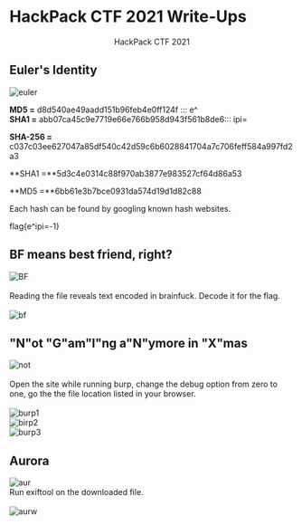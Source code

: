 # HackPack CTF 2021 Write-Ups


<div style="text-align:center">HackPack CTF 2021</div>

<!--more-->

## Euler's Identity

![euler](euler.png)

**MD5 =** d8d540ae49aadd151b96feb4e0ff124f ::: e^  
**SHA1 =** abb07ca45c9e7719e66e766b958d943f561b8de6::: ipi=  



**SHA-256 =** c037c03ee627047a85df540c42d59c6b6028841704a7c706feff584a997fd2a3  

**SHA1 =**5d3c4e0314c88f970ab3877e983527cf64d86a53  

**MD5 =**6bb61e3b7bce0931da574d19d1d82c88  

Each hash can be found by googling known hash websites. 

flag{e^ipi=-1}  

## BF means best friend, right?

![BF](1BF.png)  
<br>
Reading the file reveals text encoded in brainfuck. Decode it for the flag.  
<br>
![bf](BF.png)  

## "N"ot "G"am"I"ng a"N"ymore in "X"mas 

![not](not.png)  
<br>
Open the site while running burp, change the debug option from zero to one, go the the file location listed in your browser.  
<br>
![burp1](burp1.png)
<br>
![birp2](burp2.png)
<br>
![burp3](burp3.png)  

## Aurora
![aur](1aurora.png)
<br>
Run exiftool on the downloaded file.  
<br>
![aurw](aurora.png)


